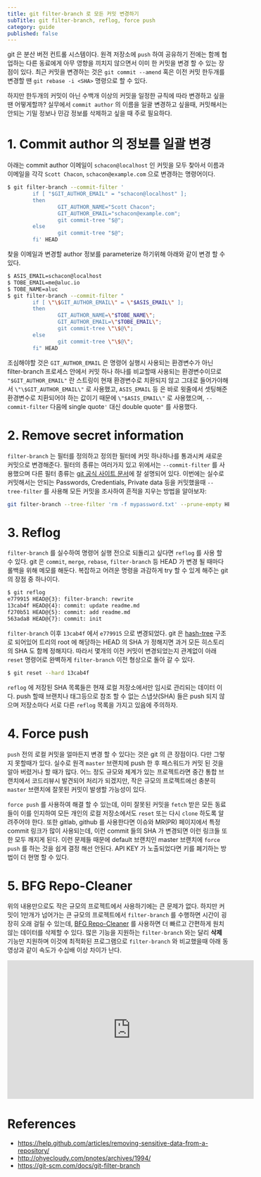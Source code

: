 ```yaml
---
title: git filter-branch 로 모든 커밋 변경하기
subTitle: git filter-branch, reflog, force push
category: guide
published: false
---
```


git 은 분산 버전 컨트롤 시스템이다. 원격 저장소에 `push` 하여 공유하기 전에는
함께 협업하는 다른 동료에게 아무 영향을 끼치지 않으면서 이미 한 커밋을 변경 할
수 있는 장점이 있다.  최근 커밋을 변경하는 것은 `git commit --amend` 혹은 이전
커밋 한두개를 변경할 땐 `git rebase -i <SHA>` 명령으로 할 수 있다.

하지만 한두개의 커밋이 아닌 수백개 이상의 커밋을 일정한 규칙에 따라 변경하고
싶을땐 어떻게할까? 실무에서 `commit author` 의 이름을 일괄 변경하고 싶을때,
커밋해서는 안되는 기밀 정보나 민감 정보를 삭제하고 싶을 때 주로 필요하다.

# 1. Commit author 의 정보를 일괄 변경
아래는 commit author 이메일이 `schacon@localhost` 인 커밋을 모두 찾아서 이름과
이메일을 각각 `Scott Chacon`, `schacon@example.com` 으로 변경하는 명령어이다.

```sh
$ git filter-branch --commit-filter '
        if [ "$GIT_AUTHOR_EMAIL" = "schacon@localhost" ];
        then
                GIT_AUTHOR_NAME="Scott Chacon";
                GIT_AUTHOR_EMAIL="schacon@example.com";
                git commit-tree "$@";
        else
                git commit-tree "$@";
        fi' HEAD
```

찾을 이메일과 변경할 author 정보를 parameterize 하기위해 아래와 같이 변경 할 수
있다.
```sh
$ ASIS_EMAIL=schacon@localhost
$ TOBE_EMAIL=me@aluc.io
$ TOBE_NAME=aluc
$ git filter-branch --commit-filter "
        if [ \"\$GIT_AUTHOR_EMAIL\" = \"$ASIS_EMAIL\" ];
        then
                GIT_AUTHOR_NAME=\"$TOBE_NAME\";
                GIT_AUTHOR_EMAIL=\"$TOBE_EMAIL\";
                git commit-tree \"\$@\";
        else
                git commit-tree \"\$@\";
        fi" HEAD
```

조심해야할 것은 `GIT_AUTHOR_EMAIL` 은 명령어 실행시 사용되는 환경변수가 아닌
filter-branch 프로세스 안에서 커밋 하나 하나를 비교할때 사용되는 환경변수이므로
`"$GIT_AUTHOR_EMAIL"` 란 스트링이 현재 환경변수로 치환되지 않고 그대로
들어가야해서 `\"\$GIT_AUTHOR_EMAIL\"` 로 사용했고, `ASIS_EMAIL` 등 은 바로
윗줄에서 셋팅해준 환경변수로 치환되어야 하는 값이기 때문에 `\"$ASIS_EMAIL\"` 로
사용했으며, `--commit-filter` 다음에 single quote`'` 대신 double quote`"` 를 사용했다.

# 2. Remove secret information
`filter-branch` 는 필터를 정의하고 정의한 필터에 커밋 하나하나를 통과시켜 새로운
커밋으로 변경해준다. 필터의 종류는 여러가지 있고 위에서는 `--commit-filter` 를
사용했으며 다른 필터 종류는 [git 공식 사이트 문서][official_guide]에 잘 설명되어
있다. 이번에는 실수로 커밋해서는 안되는 Passwords, Credentials, Private data
등을 커밋했을때 `--tree-filter` 를 사용해 모든 커밋을 조사하여 흔적을 지우는
방법을 알아보자:

```sh
git filter-branch --tree-filter 'rm -f mypassword.txt' --prune-empty HEAD
```

# 3. Reflog
`filter-branch` 를 실수하여 명령어 실행 전으로 되돌리고 싶다면 `reflog` 를 사용
할 수 있다. git 은 `commit`, `merge`, `rebase`, `filter-branch` 등 HEAD 가 변경
될 때마다 롤백을 위해 메모를 해둔다.  복잡하고 어려운 명령을 과감하게 try 할 수
있게 해주는 git 의 장점 중 하나이다.

```sh
$ git reflog
e779915 HEAD@{3}: filter-branch: rewrite
13cab4f HEAD@{4}: commit: update readme.md
f270b51 HEAD@{5}: commit: add readme.md
563ada8 HEAD@{7}: commit: init
```

`filter-branch` 이후 `13cab4f` 에서 `e779915` 으로 변경되었다. git 은
[hash-tree][hashtree] 구조로 되어있어 트리의 root 에 해당하는 HEAD 의 SHA 가
정해지면 과거 모든 히스토리의 SHA 도 함께 정해지다. 따라서 몇개의 이전 커밋이
변경되었는지 관계없이 아래 `reset` 명령어로 완벽하게 `filter-branch` 이전
형상으로 돌아 갈 수 있다.

```sh
$ git reset --hard 13cab4f
```

`reflog` 에 저장된 SHA 목록들은 현재 로컬 저장소에서만 임시로 관리되는 데이터
이다. push 할때 브랜치나 태그등으로 참조 할 수 없는 스냅샷(SHA) 들은 push
되지 않으며 저장소마다 서로 다른 `reflog` 목록을 가지고 있음에 주의하자.

# 4. Force push
`push` 전의 로컬 커밋을 얼마든지 변경 할 수 있다는 것은 git 의 큰 장점이다.
다만 그렇지 못할때가 있다. 실수로 원격 `master` 브랜치에 push 한 후 패스워드가
커밋 된 것을 알아 버렸거나 할 때가 많다. 어느 정도 규모와 체계가 있는
프로젝트라면 중간 통합 브랜치에서 코드리뷰시 발견되어 처리가 되겠지만, 작은
규모의 프로젝트에선 충분히 `master` 브랜치에 잘못된 커밋이 발생할 가능성이 있다.

`force push` 를 사용하여 해결 할 수 있는데, 이미 잘못된 커밋을 `fetch` 받은 모든
동료들이 이를 인지하여 모든 개인의 로컬 저장소에서도 `reset` 또는 다시 `clone`
하도록 알려주어야 한다. 또한 gitlab, github 를 사용한다면 이슈와 MR(PR)
페이지에서 특정 commit 링크가 많이 사용되는데, 이런 commit 들의 SHA 가 변경되면
이런 링크들 또한 모두 깨지게 된다. 이런 문제들 때문에 default 브랜치인 master
브랜치에 `force push` 를 하는 것을 쉽게 결정 해선 안된다. API KEY 가
노출되었다면 키를 폐기하는 방법이 더 현명 할 수 있다.

# 5. BFG Repo-Cleaner
위의 내용만으로도 작은 규모의 프로젝트에서 사용하기에는 큰 문제가 없다. 하지만
커밋이 1만개가 넘어가는 큰 규모의 프로젝트에서 `filter-branch` 를 수행하면
시간이 굉장히 오래 걸릴 수 있는데, [BFG Repo-Cleaner][bfg] 를 사용하면 더 빠르고
간편하게 원치않는 데이터를 삭제할 수 있다. 많은 기능을 지원하는 `filter-branch`
와는 달리 **삭제** 기능만 지원하며 이것에 최적화된 프로그램으로 `filter-branch`
와 비교했을때 아래 동영상과 같이 속도가 수십배 이상 차이가 난다.

<iframe width="560" height="315" src="https://www.youtube.com/embed/Ir4IHzPhJuI" frameborder="0" allow="autoplay; encrypted-media" allowfullscreen></iframe>

# References
- https://help.github.com/articles/removing-sensitive-data-from-a-repository/
- http://ohyecloudy.com/pnotes/archives/1994/
- https://git-scm.com/docs/git-filter-branch


[bfg]: https://rtyley.github.io/bfg-repo-cleaner/
[official_guide]: https://git-scm.com/docs/git-filter-branch
[hashtree]: https://ko.wikipedia.org/wiki/해시_트리
